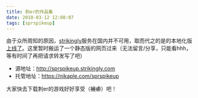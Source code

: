 ```yaml
---
title: 刺er的作品集
date: 2018-03-12 12:08:07
tags: [sprspikeup]
---
```


由于众所周知的原因，[strikingly](https://www.strikinglycom/ "strikingly")服务在国内并不可用，取而代之的是的本地化版[上线了](https://www.sxl.cn/ "上线了")。这里暂时搬运了一个静态版的网页过来（无法留言/分享，只能看hhh，等有时间了再把请求转发写了吧）

- 源地址：http://sprspikeup.strikingly.com
- 托管地址：https://nikaple.com/sprspikeup

大家快去下载刺er的游戏好好享受（<del>被虐</del>）吧！